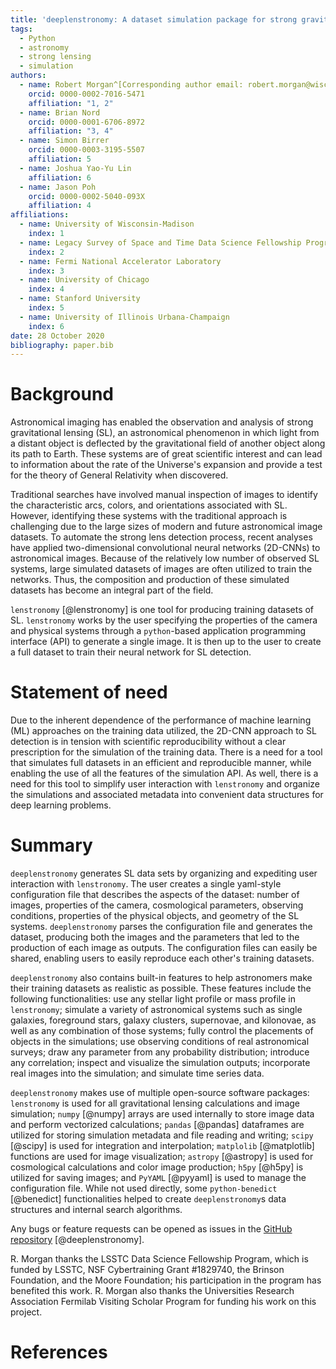 ```yaml
---
title: 'deeplenstronomy: A dataset simulation package for strong gravitational lensing'
tags:
  - Python
  - astronomy
  - strong lensing
  - simulation
authors:
  - name: Robert Morgan^[Corresponding author email: robert.morgan@wisc.edu]
    orcid: 0000-0002-7016-5471
    affiliation: "1, 2" 
  - name: Brian Nord
    orcid: 0000-0001-6706-8972
    affiliation: "3, 4"
  - name: Simon Birrer
    orcid: 0000-0003-3195-5507
    affiliation: 5
  - name: Joshua Yao-Yu Lin
    affiliation: 6
  - name: Jason Poh
    orcid: 0000-0002-5040-093X
    affiliation: 4
affiliations:
  - name: University of Wisconsin-Madison
    index: 1
  - name: Legacy Survey of Space and Time Data Science Fellowship Program
    index: 2
  - name: Fermi National Accelerator Laboratory
    index: 3
  - name: University of Chicago
    index: 4
  - name: Stanford University
    index: 5
  - name: University of Illinois Urbana-Champaign
    index: 6
date: 28 October 2020
bibliography: paper.bib
---
```


# Background

Astronomical imaging has enabled the observation and analysis of strong gravitational lensing (SL), an astronomical phenomenon in which light from a distant object is deflected by the gravitational field of another object along its path to Earth.
These systems are of great scientific interest and can lead to information about the rate of the Universe's expansion and provide a test for the theory of General Relativity when discovered. 

Traditional searches have involved manual inspection of images to identify the characteristic arcs, colors, and orientations associated with SL.
However, identifying these systems with the traditional approach is challenging due to the large sizes of modern and future astronomical image datasets.
To automate the strong lens detection process, recent analyses have applied two-dimensional convolutional neural networks (2D-CNNs) to astronomical images.
Because of the relatively low number of observed SL systems, large simulated datasets of images are often utilized to train the networks.
Thus, the composition and production of these simulated datasets has become an integral part of the field.

`lenstronomy` [@lenstronomy] is one tool for producing training datasets of SL.
`lenstronomy` works by the user specifying the properties of the camera and physical systems through a `python`-based application programming interface (API) to generate a single image.
It is then up to the user to create a full dataset to train their neural network for SL detection. 

# Statement of need 

Due to the inherent dependence of the performance of machine learning (ML) approaches on the training data utilized, the 2D-CNN approach to SL detection is in tension with scientific reproducibility without a clear prescription for the simulation of the training data.
There is a need for a tool that simulates full datasets in an efficient and reproducible manner, while enabling the use of all the features of the simulation API.
As well, there is a need for this tool to simplify user interaction with `lenstronomy` and organize the simulations and associated metadata into convenient data structures for deep learning problems.

# Summary

`deeplenstronomy` generates SL data sets by organizing and expediting user interaction with `lenstronomy`.
The user creates a single yaml-style configuration file that describes the aspects of the dataset: number of images, properties of the camera, cosmological parameters, observing conditions, properties of the physical objects, and geometry of the SL systems.
`deeplenstronomy` parses the configuration file and generates the dataset, producing both the images and the parameters that led to the production of each image as outputs.
The configuration files can easily be shared, enabling users to easily reproduce each other's training datasets.

`deeplenstronomy` also contains built-in features to help astronomers make their training datasets as realistic as possible.
These features include the following functionalities: use any stellar light profile or mass profile in `lenstronomy`; simulate a variety of astronomical systems such as single galaxies, foreground stars, galaxy clusters, supernovae, and kilonovae, as well as any combination of those systems; fully control the placements of objects in the simulations; use observing conditions of real astronomical surveys; draw any parameter from any probability distribution; introduce any correlation; inspect and visualize the simulation outputs; incorporate real images into the simulation; and simulate time series data.

`deeplenstronomy` makes use of multiple open-source software packages: `lenstronomy` is used for all gravitational lensing calculations and image simulation; `numpy` [@numpy] arrays are used internally to store image data and perform vectorized calculations; `pandas` [@pandas] dataframes are utilized for storing simulation metadata and file reading and writing; `scipy` [@scipy] is used for integration and interpolation; `matplolib` [@matplotlib] functions are used for image visualization; `astropy` [@astropy] is used for cosmological calculations and color image production; `h5py` [@h5py] is utilized for saving images; and `PyYAML` [@pyyaml] is used to manage the configuration file.
While not used directly, some `python-benedict` [@benedict] functionalities helped to create `deeplenstronomy`s data structures and internal search algorithms.

Any bugs or feature requests can be opened as issues in the [GitHub repository](https://github.com/deepskies/deeplenstronomy/issues) [@deeplenstronomy].

R. Morgan thanks the LSSTC Data Science Fellowship Program, which is funded by LSSTC, NSF Cybertraining Grant #1829740, the Brinson Foundation, and the Moore Foundation; his participation in the program has benefited this work.
R. Morgan also thanks the Universities Research Association Fermilab Visiting Scholar Program for funding his work on this project. 


# References